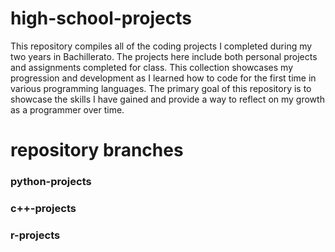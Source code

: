 # high-school-projects
This repository compiles all of the coding projects I completed during my two years in Bachillerato. The projects here include both personal projects and assignments completed for class. This collection showcases my progression and development as I learned how to code for the first time in various programming languages. The primary goal of this repository is to showcase the skills I have gained and provide a way to reflect on my growth as a programmer over time.

# repository branches
### python-projects
### c++-projects
### r-projects
